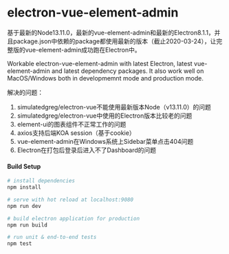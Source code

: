 # electron-vue-element-admin

基于最新的Node13.11.0，最新的vue-element-admin和最新的Electron8.1.1，并且package.json中依赖的package都使用最新的版本（截止2020-03-24），让完整版的vue-element-admin成功跑在Electron中。

Workable electron-vue-element-admin with latest Electron, latest vue-element-admin and latest dependency packages. It also work well on MacOS/Windows both in developmemnt mode and production mode.

解决的问题：
1. simulatedgreg/electron-vue不能使用最新版本Node（v13.11.0）的问题
2. simulatedgreg/electron-vue中使用的Electron版本比较老的问题
3. element-ui的图表组件不正常工作的问题
4. axios支持后端KOA session（基于cookie）
5. vue-element-admin在Windows系统上Sidebar菜单点击404问题
6. Electron在打包后登录后进入不了Dashboard的问题

#### Build Setup

``` bash
# install dependencies
npm install

# serve with hot reload at localhost:9080
npm run dev

# build electron application for production
npm run build

# run unit & end-to-end tests
npm test
```
